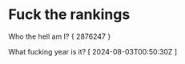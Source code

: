 # Fuck the rankings

Who the hell am I?
{ 2876247 }

What fucking year is it?
[ 2024-08-03T00:50:30Z ]
